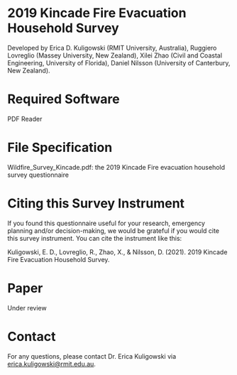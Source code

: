 # 2019 Kincade Fire Evacuation Household Survey
Developed by Erica D. Kuligowski (RMIT University, Australia), Ruggiero Lovreglio (Massey University, New Zealand), Xilei Zhao (Civil and Coastal Engineering, University of Florida), Daniel Nilsson (University of Canterbury, New Zealand).

# Required Software
PDF Reader

# File Specification
Wildfire_Survey_Kincade.pdf: the 2019 Kincade Fire evacuation household survey questionnaire

# Citing this Survey Instrument
If you found this questionnaire useful for your research, emergency planning and/or decision-making, we would be grateful if you would cite this survey instrument. You can cite the instrument like this:

Kuligowski, E. D., Lovreglio, R., Zhao, X., & Nilsson, D. (2021). 2019 Kincade Fire Evacuation Household Survey. 

# Paper
Under review

# Contact
For any questions, please contact Dr. Erica Kuligowski via erica.kuligowski@rmit.edu.au.

